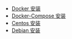 * [Docker 安装](/software/docker.md)
* [Docker-Compose 安装](/software/docker-compose.md)
* [Centos 安装](/software/centos.md)
* [Debian 安装](/software/debian.md)